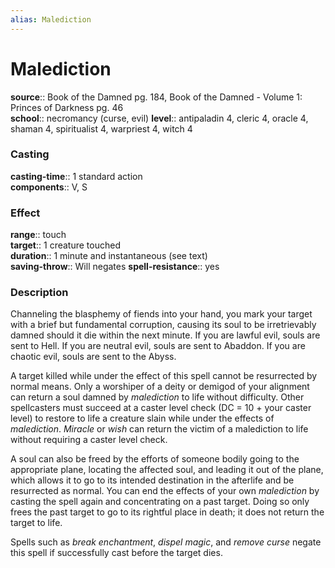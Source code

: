 ```yaml
---
alias: Malediction
---
```


# Malediction 

**source**:: Book of the Damned pg. 184, Book of the Damned - Volume 1: Princes of Darkness pg. 46  
**school**:: necromancy (curse, evil)
**level**:: antipaladin 4, cleric 4, oracle 4, shaman 4, spiritualist 4, warpriest 4, witch 4

### Casting 

**casting-time**:: 1 standard action  
**components**:: V, S

### Effect 

**range**:: touch  
**target**:: 1 creature touched  
**duration**:: 1 minute and instantaneous (see text)  
**saving-throw**:: Will negates
**spell-resistance**:: yes

### Description 

Channeling the blasphemy of fiends into your hand, you mark your target with a brief but fundamental corruption, causing its soul to be irretrievably damned should it die within the next minute. If you are lawful evil, souls are sent to Hell. If you are neutral evil, souls are sent to Abaddon. If you are chaotic evil, souls are sent to the Abyss.  
  
A target killed while under the effect of this spell cannot be resurrected by normal means. Only a worshiper of a deity or demigod of your alignment can return a soul damned by *malediction* to life without difficulty. Other spellcasters must succeed at a caster level check (DC = 10 + your caster level) to restore to life a creature slain while under the effects of *malediction*. *Miracle* or *wish* can return the victim of a malediction to life without requiring a caster level check.  
  
A soul can also be freed by the efforts of someone bodily going to the appropriate plane, locating the affected soul, and leading it out of the plane, which allows it to go to its intended destination in the afterlife and be resurrected as normal. You can end the effects of your own *malediction* by casting the spell again and concentrating on a past target. Doing so only frees the past target to go to its rightful place in death; it does not return the target to life.  
  
Spells such as *break enchantment*, *dispel magic*, and *remove curse* negate this spell if successfully cast before the target dies.
